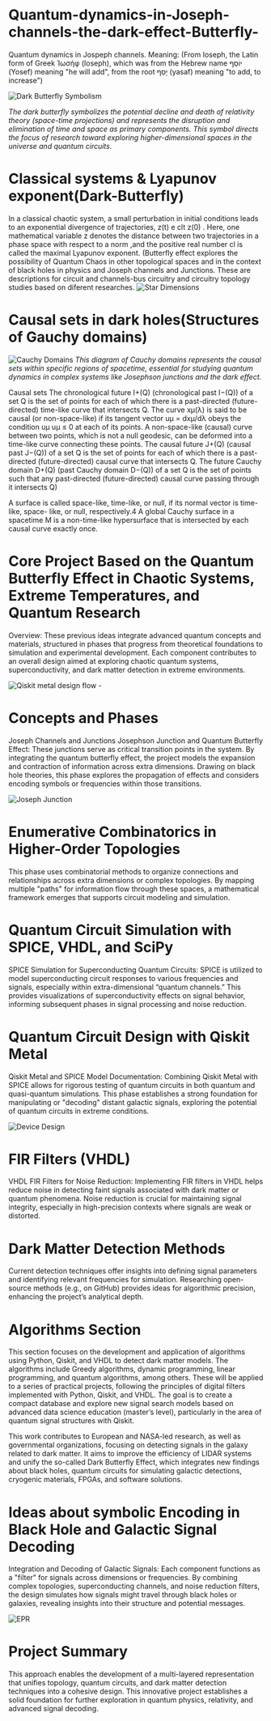 # Quantum-dynamics-in-Joseph-channels-the-dark-effect-Butterfly-
Quantum dynamics in Jospeph channels. 
Meaning: (From Ioseph, the Latin form of Greek Ἰωσήφ (Ioseph), which was from the Hebrew name יוֹסֵף (Yosef) meaning "he will add", from the root יָסַף (yasaf) meaning "to add, to increase")

![Dark Butterfly Symbolism](https://github.com/victor0989/Quantum-dynamics-in-Joseph-channels-the-dark-effect-Butterfly-/blob/main/images/Casusal_sets/Dark.png?raw=true)

*The dark butterfly symbolizes the potential decline and death of relativity theory (space-time projections) and represents the disruption and elimination of time and space as primary components. This symbol directs the focus of research toward exploring higher-dimensional spaces in the universe and quantum circuits.*


# Classical systems & Lyapunov exponent(Dark-Butterfly)
In a classical chaotic system, a small perturbation in initial conditions leads to an exponential divergence of trajectories, z(t) e clt z(0) . Here, one mathematical variable z denotes the distance between two
trajectories in a phase space with respect to a norm ,and the positive real number cl is called the maximal Lyapunov exponent. (Butterfly effect explores the possibility of Quantum Chaos in other topological spaces and in the context of black holes in physics and Joseph channels and Junctions. These are descriptions for circuit and channels-bus circuitry and circuitry topology studies based on diferent researches. 
![Star Dimensions](https://github.com/victor0989/Quantum-dynamics-in-Joseph-channels-the-dark-effect-Butterfly-/blob/main/Star_dimensions.png)

 
# Causal sets in dark holes(Structures of Gauchy domains)
![Cauchy Domains](https://github.com/victor0989/Quantum-dynamics-in-Joseph-channels-the-dark-effect-Butterfly-/blob/main/images/Casusal_sets/Cauchydomains.png?raw=true)
*This diagram of Cauchy domains represents the causal sets within specific regions of spacetime, essential for studying quantum dynamics in complex systems like Josephson junctions and the dark effect.*

Causal sets The chronological future I+(Q) (chronological past I−(Q)) of a set Q is the set of points for
each of which there is a past-directed (future-directed) time-like curve that intersects Q. The curve xμ(λ) is said to be causal (or non-space-like) if its tangent vector uμ = dxμ/dλ
obeys the condition uμ uμ ≤ 0 at each of its points. A non-space-like (causal) curve between two points, which is not a null geodesic, can be deformed into a time-like curve connecting
these points. The causal future J+(Q) (causal past J−(Q)) of a set Q is the set of points for each of which there is a past-directed (future-directed) causal curve that intersects Q. The future
Cauchy domain D+(Q) (past Cauchy domain D−(Q)) of a set Q is the set of points such that any past-directed (future-directed) causal curve passing through it intersects Q)

A surface  is called space-like, time-like, or null, if its normal vector is time-like, space-
like, or null, respectively.4 A global Cauchy surface in a spacetime M is a non-time-like hypersurface that is intersected by each causal curve exactly once.

# Core Project Based on the Quantum Butterfly Effect in Chaotic Systems, Extreme Temperatures, and Quantum Research
Overview:
These previous ideas integrate advanced quantum concepts and materials, structured in phases that progress from theoretical foundations to simulation and experimental development. Each component contributes to an overall design aimed at exploring chaotic quantum systems, superconductivity, and dark matter detection in extreme environments.

![Qiskit metal design flow -](https://github.com/victor0989/Quantum-dynamics-in-Joseph-channels-the-dark-effect-Butterfly-/blob/main/images/Casusal_sets/QiskitMetal.png?raw=true)


# Concepts and Phases
Joseph Channels and Junctions
Josephson Junction and Quantum Butterfly Effect: These junctions serve as critical transition points in the system. By integrating the quantum butterfly effect, the project models the expansion and contraction of information across extra dimensions. Drawing on black hole theories, this phase explores the propagation of effects and considers encoding symbols or frequencies within those transitions.

![Joseph Junction](https://github.com/victor0989/Quantum-dynamics-in-Joseph-channels-the-dark-effect-Butterfly-/blob/main/images/Casusal_sets/JosephJuntion.png)


# Enumerative Combinatorics in Higher-Order Topologies
This phase uses combinatorial methods to organize connections and relationships across extra dimensions or complex topologies. By mapping multiple "paths" for information flow through these spaces, a mathematical framework emerges that supports circuit modeling and simulation.

# Quantum Circuit Simulation with SPICE, VHDL, and SciPy
SPICE Simulation for Superconducting Quantum Circuits: SPICE is utilized to model superconducting circuit responses to various frequencies and signals, especially within extra-dimensional “quantum channels.” This provides visualizations of superconductivity effects on signal behavior, informing subsequent phases in signal processing and noise reduction.

# Quantum Circuit Design with Qiskit Metal
Qiskit Metal and SPICE Model Documentation: Combining Qiskit Metal with SPICE allows for rigorous testing of quantum circuits in both quantum and quasi-quantum simulations. This phase establishes a strong foundation for manipulating or "decoding" distant galactic signals, exploring the potential of quantum circuits in extreme conditions.

![Device Design](https://github.com/victor0989/Quantum-dynamics-in-Joseph-channels-the-dark-effect-Butterfly-/blob/main/images/Casusal_sets/DeviceDesign.png)

# FIR Filters (VHDL)
VHDL FIR Filters for Noise Reduction: Implementing FIR filters in VHDL helps reduce noise in detecting faint signals associated with dark matter or quantum phenomena. Noise reduction is crucial for maintaining signal integrity, especially in high-precision contexts where signals are weak or distorted.

# Dark Matter Detection Methods
Current detection techniques offer insights into defining signal parameters and identifying relevant frequencies for simulation. Researching open-source methods (e.g., on GitHub) provides ideas for algorithmic precision, enhancing the project’s analytical depth.

# Algorithms Section

This section focuses on the development and application of algorithms using Python, Qiskit, and VHDL to detect dark matter models. The algorithms include Greedy algorithms, dynamic programming, linear programming, and quantum algorithms, among others. These will be applied to a series of practical projects, following the principles of digital filters implemented with Python, Qiskit, and VHDL. The goal is to create a compact database and explore new signal search models based on advanced data science education (master’s level), particularly in the area of quantum signal structures with Qiskit.

This work contributes to European and NASA-led research, as well as governmental organizations, focusing on detecting signals in the galaxy related to dark matter. It aims to improve the efficiency of LIDAR systems and unify the so-called Dark Butterfly Effect, which integrates new findings about black holes, quantum circuits for simulating galactic detections, cryogenic materials, FPGAs, and software solutions.

# Ideas about symbolic Encoding in Black Hole and Galactic Signal Decoding
Integration and Decoding of Galactic Signals: Each component functions as a "filter" for signals across dimensions or frequencies. By combining complex topologies, superconducting channels, and noise reduction filters, the design simulates how signals might travel through black holes or galaxies, revealing insights into their structure and potential messages.

![EPR](https://github.com/victor0989/Quantum-dynamics-in-Joseph-channels-the-dark-effect-Butterfly-/blob/main/images/Casusal_sets/EPR_description.png?raw=true)


# Project Summary
This approach enables the development of a multi-layered representation that unifies topology, quantum circuits, and dark matter detection techniques into a cohesive design. This innovative project establishes a solid foundation for further exploration in quantum physics, relativity, and advanced signal decoding.

